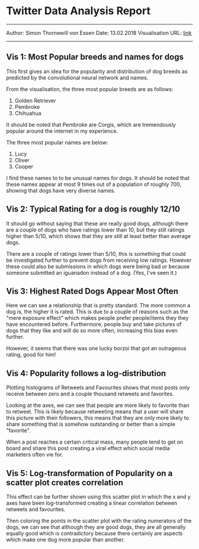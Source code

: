 # Twitter Data Analysis Report
___
Author: Simon Thornewill von Essen
Date: 13.02.2018
Visualisation URL: [link](https://public.tableau.com/profile/simon.thornewill.von.essen#!/vizhome/Udacity-DAND-WeRateDogs-Visualisation/Story1?publish=yes)
___

## Vis 1: Most Popular breeds and names for dogs

This first gives an idea for the popularity and distribution of dog breeds as
predicted by the convolutional neural network and names.

From the visualisation, the three most popular breeds are as follows:
1. Golden Retriever
2. Pembroke
3. Chihuahua

It should be noted that Pembroke are Corgis, which are tremendously popular
around the internet in my experience.

The three most popular names are below:
1. Lucy
2. Oliver
3. Cooper

I find these names to to be unusual names for dogs. It should be noted that
these names appear at most 9 times out of a population of roughly 700, showing
that dogs have very diverse names.

## Vis 2: Typical Rating for a dog is roughly 12/10

It should go without saying that these are really good dogs, although there are
a couple of dogs who have ratings lower than 10, but they still ratings higher
than 5/10, which shows that they are still at least better than average dogs.

There are a couple of ratings lower than 5/10, this is something that could be
investigated further to prevent dogs from receiving low ratings. However these
could also be submissions in which dogs were being bad or because someone
submitted an iguanadon instead of a dog. (Yes, I've seen it.)

## Vis 3: Highest Rated Dogs Appear Most Often

Here we can see a relationship that is pretty standard. The more common a dog
is, the higher it is rated. This is due to a couple of reasons such as the
"mere exposure effect" which makes people prefer people/items they they have
encountered before. Furthermore, people buy and take pictures of dogs that they
like and will do so more often, increasing this bias even further.

However, it seems that there was one lucky borzoi that got an outrageous rating,
good for him!

## Vis 4: Popularity follows a log-distribution

Plotting histograms of Retweets and Favourites shows that most posts only
receive between zero and a couple thousand retweets and favorites.

Looking at the axes, we can see that people are more likely to favorite than
to retweet. This is likely because retweeting means that a user will share this
picture with their followers, this means that they are only more likely to share
something that is somehow outstanding or better than a simple "favorite".

When a post reaches a certain critical mass, many people tend to get on board
and share this post creating a viral effect which social media marketers often
vie for.

## Vis 5: Log-transformation of Popularity on a scatter plot creates correlation

This effect can be further shown using this scatter plot in which the x and y
axes have been log-transformed creating a linear correlation between retweets
and favourites.

Then coloring the points in the scatter plot with the rating numerators of the
dogs, we can see that although they are good dogs, they are all generally
equally good which is contradictory because there certainly are aspects which
make one dog more popular than another.
